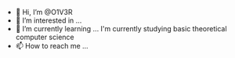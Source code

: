 - 👋 Hi, I’m @O1V3R
- 👀 I’m interested in ...
- 🌱 I’m currently learning ...
  I'm currently studying basic theoretical computer science
- 📫 How to reach me ... 

<!---
O1V3R/O1V3R is a ✨ special ✨ repository because its `README.md` (this file) appears on your GitHub profile.
You can click the Preview link to take a look at your changes.
--->
